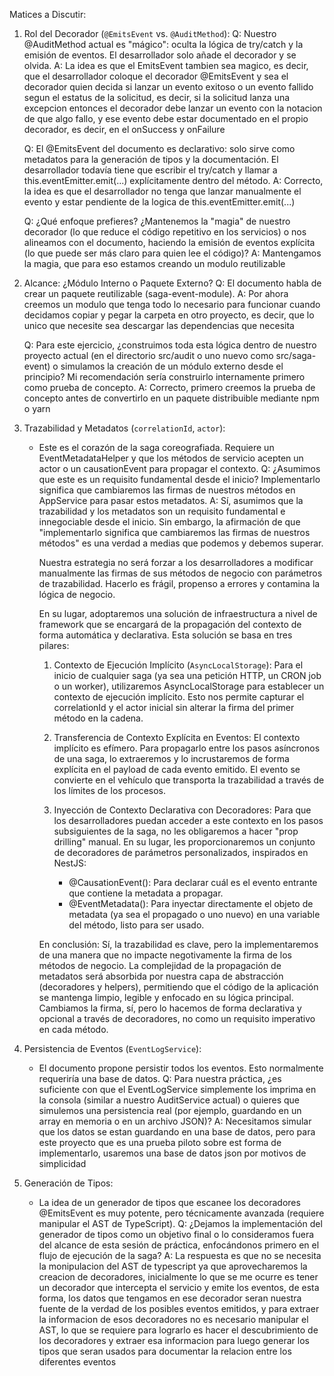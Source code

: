 Matices a Discutir:

1.  Rol del Decorador (`@EmitsEvent` vs. `@AuditMethod`):
    Q: Nuestro @AuditMethod actual es "mágico": oculta la lógica de try/catch y la emisión de eventos. El desarrollador solo añade el decorador y se olvida.
    A: La idea es que el EmitsEvent tambien sea magico, es decir, que el desarrollador coloque el decorador @EmitsEvent y sea el decorador quien decida si lanzar un evento exitoso o un evento fallido segun el estatus de la solicitud, es decir, si la solicitud lanza una excepcion entonces el decorador debe lanzar un evento con la notacion de que algo fallo, y ese evento debe estar documentado en el propio decorador, es decir, en el onSuccess y onFailure

    Q: El @EmitsEvent del documento es declarativo: solo sirve como metadatos para la generación de tipos y la documentación. El desarrollador todavía tiene que escribir el try/catch y llamar a
      this.eventEmitter.emit(...) explícitamente dentro del método.
    A: Correcto, la idea es que el desarrollador no tenga que lanzar manualmente el evento y estar pendiente de la logica de this.eventEmitter.emit(...)

    Q: ¿Qué enfoque prefieres? ¿Mantenemos la "magia" de nuestro decorador (lo que reduce el código repetitivo en los servicios) o nos alineamos con el documento, haciendo la emisión de eventos
      explícita (lo que puede ser más claro para quien lee el código)?
    A: Mantengamos la magia, que para eso estamos creando un modulo reutilizable

2.  Alcance: ¿Módulo Interno o Paquete Externo?
    Q: El documento habla de crear un paquete reutilizable (saga-event-module).
    A: Por ahora creemos un modulo que tenga todo lo necesario para funcionar cuando decidamos copiar y pegar la carpeta en otro proyecto, es decir, que lo unico que necesite sea descargar las dependencias que necesita 

    Q: Para este ejercicio, ¿construimos toda esta lógica dentro de nuestro proyecto actual (en el directorio src/audit o uno nuevo como src/saga-event) o simulamos la creación de un módulo
      externo desde el principio? Mi recomendación sería construirlo internamente primero como prueba de concepto.
    A: Correcto, primero creemos la prueba de concepto antes de convertirlo en un paquete distribuible mediante npm o yarn 

3.  Trazabilidad y Metadatos (`correlationId`, `actor`):
    - Este es el corazón de la saga coreografiada. Requiere un EventMetadataHelper y que los métodos de servicio acepten un actor o un causationEvent para propagar el contexto.
    Q: ¿Asumimos que este es un requisito fundamental desde el inicio? Implementarlo significa que cambiaremos las firmas de nuestros métodos en AppService para pasar estos metadatos.
    A: Sí, asumimos que la trazabilidad y los metadatos son un requisito fundamental e innegociable desde el inicio. Sin embargo, la afirmación de que "implementarlo significa que cambiaremos las firmas de
        nuestros métodos" es una verdad a medias que podemos y debemos superar.

        Nuestra estrategia no será forzar a los desarrolladores a modificar manualmente las firmas de sus métodos de negocio con parámetros de trazabilidad. Hacerlo es frágil, propenso a errores y contamina la
        lógica de negocio.

        En su lugar, adoptaremos una solución de infraestructura a nivel de framework que se encargará de la propagación del contexto de forma automática y declarativa. Esta solución se basa en tres pilares:

        1. Contexto de Ejecución Implícito (`AsyncLocalStorage`): Para el inicio de cualquier saga (ya sea una petición HTTP, un CRON job o un worker), utilizaremos AsyncLocalStorage para establecer un contexto de
            ejecución implícito. Esto nos permite capturar el correlationId y el actor inicial sin alterar la firma del primer método en la cadena.

        2. Transferencia de Contexto Explícita en Eventos: El contexto implícito es efímero. Para propagarlo entre los pasos asíncronos de una saga, lo extraeremos y lo incrustaremos de forma explícita en el
            payload de cada evento emitido. El evento se convierte en el vehículo que transporta la trazabilidad a través de los límites de los procesos.

        3. Inyección de Contexto Declarativa con Decoradores: Para que los desarrolladores puedan acceder a este contexto en los pasos subsiguientes de la saga, no les obligaremos a hacer "prop drilling" manual. En
            su lugar, les proporcionaremos un conjunto de decoradores de parámetros personalizados, inspirados en NestJS:
            * @CausationEvent(): Para declarar cuál es el evento entrante que contiene la metadata a propagar.
            * @EventMetadata(): Para inyectar directamente el objeto de metadata (ya sea el propagado o uno nuevo) en una variable del método, listo para ser usado.

        En conclusión: Sí, la trazabilidad es clave, pero la implementaremos de una manera que no impacte negotivamente la firma de los métodos de negocio. La complejidad de la propagación de metadatos será
        absorbida por nuestra capa de abstracción (decoradores y helpers), permitiendo que el código de la aplicación se mantenga limpio, legible y enfocado en su lógica principal. Cambiamos la firma, sí, pero lo
        hacemos de forma declarativa y opcional a través de decoradores, no como un requisito imperativo en cada método.

4.  Persistencia de Eventos (`EventLogService`):
    - El documento propone persistir todos los eventos. Esto normalmente requeriría una base de datos.
    Q: Para nuestra práctica, ¿es suficiente con que el EventLogService simplemente los imprima en la consola (similar a nuestro AuditService actual) o quieres que simulemos una persistencia real
      (por ejemplo, guardando en un array en memoria o en un archivo JSON)?
    A: Necesitamos simular que los datos se estan guardando en una base de datos, pero para este proyecto que es una prueba piloto sobre est forma de implementarlo, usaremos una base de datos json por motivos de simplicidad

5.  Generación de Tipos:
    - La idea de un generador de tipos que escanee los decoradores @EmitsEvent es muy potente, pero técnicamente avanzada (requiere manipular el AST de TypeScript).
    Q: ¿Dejamos la implementación del generador de tipos como un objetivo final o lo consideramos fuera del alcance de esta sesión de práctica, enfocándonos primero en el flujo de ejecución de la
      saga?
    A: La respuesta es que no se necesita la monipulacion del AST de typescript ya que aprovecharemos la creacion de decoradores, inicialmente lo que se me ocurre es tener un decorador que intercepta el servicio y emite los eventos, de esta forma, los datos que tengamos en ese decorador seran nuestra fuente de la verdad de los posibles eventos emitidos, y para extraer la informacion de esos decoradores no es necesario manipular el AST, lo que se requiere para lograrlo es hacer el descubrimiento de los decoradores y extraer esa informacion para luego generar los tipos que seran usados para documentar la relacion entre los diferentes eventos 

